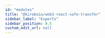 ```yaml
---
id: "modules"
title: "@kiroboio/web3-react-safe-transfer"
sidebar_label: "Exports"
sidebar_position: 0.5
custom_edit_url: null
---
```


